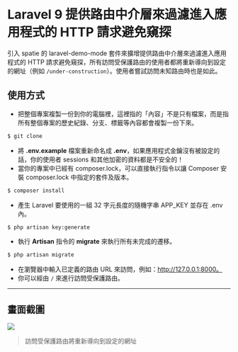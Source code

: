 # Laravel 9 提供路由中介層來過濾進入應用程式的 HTTP 請求避免窺探

引入 spatie 的 laravel-demo-mode 套件來擴增提供路由中介層來過濾進入應用程式的 HTTP 請求避免窺探，所有訪問受保護路由的使用者都將重新導向到設定的網址（例如 `/under-construction`）。使用者嘗試訪問未知路由時也是如此。

## 使用方式
- 把整個專案複製一份到你的電腦裡，這裡指的「內容」不是只有檔案，而是指所有整個專案的歷史紀錄、分支、標籤等內容都會複製一份下來。
```sh
$ git clone
```
- 將 __.env.example__ 檔案重新命名成 __.env__，如果應用程式金鑰沒有被設定的話，你的使用者 sessions 和其他加密的資料都是不安全的！
- 當你的專案中已經有 composer.lock，可以直接執行指令以讓 Composer 安裝 composer.lock 中指定的套件及版本。
```sh
$ composer install
```
- 產生 Laravel 要使用的一組 32 字元長度的隨機字串 APP_KEY 並存在 .env 內。
```sh
$ php artisan key:generate
```
- 執行 __Artisan__ 指令的 __migrate__ 來執行所有未完成的遷移。
```sh
$ php artisan migrate
```
- 在瀏覽器中輸入已定義的路由 URL 來訪問，例如：http://127.0.0.1:8000。
- 你可以經由 `/` 來進行訪問受保護路由。

----

## 畫面截圖
![](https://i.imgur.com/YqPVSc3.png)
> 訪問受保護路由將重新導向到設定的網址